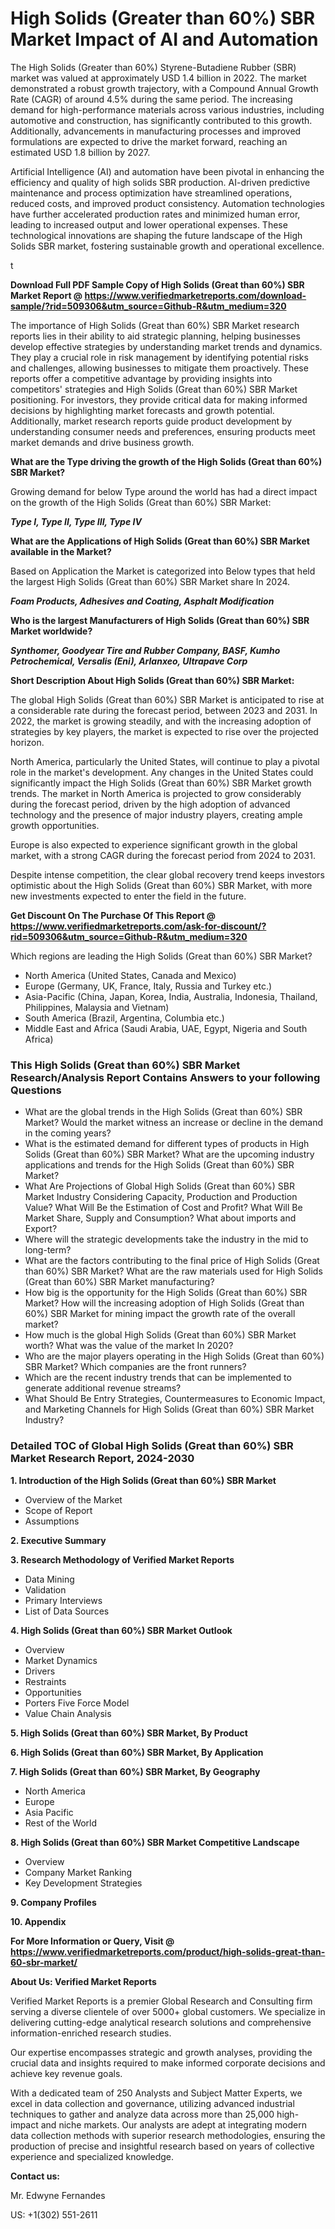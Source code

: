<meta name="title" content="Global  High Solids (Greater than 60%) SBR Market Impact of AI and Automation"><meta name="description" content="  The High Solids (Greater than 60%) Styrene-Butadiene Rubber (SBR) market was valued at approximately USD 1.4 billion in 2022. The market demonstrated a robust growth"><meta name="title" content=" High Solids (Greater than 60%) SBR Market Size, Share, Scope, Trends, Growth, Opportunities, Analysis, Forecast"> <h1>High Solids (Greater than 60%) SBR Market Impact of AI and Automation</h1> <p>The High Solids (Greater than 60%) Styrene-Butadiene Rubber (SBR) market was valued at approximately USD 1.4 billion in 2022. The market demonstrated a robust growth trajectory, with a Compound Annual Growth Rate (CAGR) of around 4.5% during the same period. The increasing demand for high-performance materials across various industries, including automotive and construction, has significantly contributed to this growth. Additionally, advancements in manufacturing processes and improved formulations are expected to drive the market forward, reaching an estimated USD 1.8 billion by 2027.</p> <p>Artificial Intelligence (AI) and automation have been pivotal in enhancing the efficiency and quality of high solids SBR production. AI-driven predictive maintenance and process optimization have streamlined operations, reduced costs, and improved product consistency. Automation technologies have further accelerated production rates and minimized human error, leading to increased output and lower operational expenses. These technological innovations are shaping the future landscape of the High Solids SBR market, fostering sustainable growth and operational excellence.</p> t</p><p id="" class=""><strong>Download Full PDF Sample Copy of High Solids (Great than 60%) SBR Market Report @ <a href="https://www.verifiedmarketreports.com/download-sample/?rid=509306&utm_source=Github-R&utm_medium=320" target="_blank">https://www.verifiedmarketreports.com/download-sample/?rid=509306&utm_source=Github-R&utm_medium=320</a></strong></p><p>The importance of&nbsp;High Solids (Great than 60%) SBR Market research reports lies in their ability to aid strategic planning, helping businesses develop effective strategies by understanding market trends and dynamics. They play a crucial role in risk management by identifying potential risks and challenges, allowing businesses to mitigate them proactively. These reports offer a competitive advantage by providing insights into competitors' strategies and High Solids (Great than 60%) SBR Market positioning. For investors, they provide critical data for making informed decisions by highlighting market forecasts and growth potential. Additionally, market research reports guide product development by understanding consumer needs and preferences, ensuring products meet market demands and drive business growth.</p><p><strong>What are the&nbsp;Type driving the growth of the High Solids (Great than 60%) SBR Market?</strong></p><p id="" class="">Growing demand for below Type around the world has had a direct impact on the growth of the High Solids (Great than 60%) SBR Market:</p><em><strong>Type I, Type II, Type III, Type IV</strong></em></p><strong>What are the&nbsp;Applications&nbsp;of High Solids (Great than 60%) SBR Market available in the Market?</strong></p><p id="" class="">Based on Application the Market is categorized into Below types that held the largest High Solids (Great than 60%) SBR Market share In 2024.</p><em><strong>Foam Products, Adhesives and Coating, Asphalt Modification</strong></em></p><strong>Who is the largest Manufacturers of High Solids (Great than 60%) SBR Market worldwide?</strong></p><p><em><strong>Synthomer, Goodyear Tire and Rubber Company, BASF, Kumho Petrochemical, Versalis (Eni), Arlanxeo, Ultrapave Corp</strong></em></p><p id="" class=""><strong>Short Description About High Solids (Great than 60%) SBR Market:</strong></p><p>The global High Solids (Great than 60%) SBR Market is anticipated to rise at a considerable rate during the forecast period, between 2023 and 2031. In 2022, the market is growing steadily, and with the increasing adoption of strategies by key players, the market is expected to rise over the projected horizon.</p><p>North America, particularly the United States, will continue to play a pivotal role in the market's development. Any changes in the United States could significantly impact the High Solids (Great than 60%) SBR Market growth trends. The market in North America is projected to grow considerably during the forecast period, driven by the high adoption of advanced technology and the presence of major industry players, creating ample growth opportunities.</p><p>Europe is also expected to experience significant growth in the global market, with a strong CAGR during the forecast period from 2024 to 2031.</p><p>Despite intense competition, the clear global recovery trend keeps investors optimistic about the High Solids (Great than 60%) SBR Market, with more new investments expected to enter the field in the future.</p><p id="" class=""><strong>Get Discount On The Purchase Of This Report @ <a href="https://www.verifiedmarketreports.com/ask-for-discount/?rid=509306&utm_source=Github-R&utm_medium=320" target="_blank">https://www.verifiedmarketreports.com/ask-for-discount/?rid=509306&utm_source=Github-R&utm_medium=320</a></strong></p>Which regions are leading the High Solids (Great than 60%) SBR Market?</p><ul><li>North America (United States, Canada and Mexico)</li><li>Europe (Germany, UK, France, Italy, Russia and Turkey etc.)</li><li>Asia-Pacific (China, Japan, Korea, India, Australia, Indonesia, Thailand, Philippines, Malaysia and Vietnam)</li><li>South America (Brazil, Argentina, Columbia etc.)</li><li>Middle East and Africa (Saudi Arabia, UAE, Egypt, Nigeria and South Africa)</li></ul><h3 id="" class="">This High Solids (Great than 60%) SBR Market Research/Analysis Report Contains Answers to your following Questions</h3><ul><li>What are the global trends in the High Solids (Great than 60%) SBR Market? Would the market witness an increase or decline in the demand in the coming years?</li><li>What is the estimated demand for different types of products in High Solids (Great than 60%) SBR Market? What are the upcoming industry applications and trends for the High Solids (Great than 60%) SBR Market?</li><li>What Are Projections of Global High Solids (Great than 60%) SBR Market Industry Considering Capacity, Production and Production Value? What Will Be the Estimation of Cost and Profit? What Will Be Market Share, Supply and Consumption? What about imports and Export?</li><li>Where will the strategic developments take the industry in the mid to long-term?</li><li>What are the factors contributing to the final price of High Solids (Great than 60%) SBR Market? What are the raw materials used for High Solids (Great than 60%) SBR Market manufacturing?</li><li>How big is the opportunity for the High Solids (Great than 60%) SBR Market? How will the increasing adoption of High Solids (Great than 60%) SBR Market for mining impact the growth rate of the overall market?</li><li>How much is the global High Solids (Great than 60%) SBR Market worth? What was the value of the market In 2020?</li><li>Who are the major players operating in the High Solids (Great than 60%) SBR Market? Which companies are the front runners?</li><li>Which are the recent industry trends that can be implemented to generate additional revenue streams?</li><li>What Should Be Entry Strategies, Countermeasures to Economic Impact, and Marketing Channels for High Solids (Great than 60%) SBR Market Industry?</li></ul><h3 id="" class="">Detailed TOC of Global High Solids (Great than 60%) SBR Market Research Report, 2024-2030</h3><p id="" class=""><strong>1. Introduction of the High Solids (Great than 60%) SBR Market</strong></p><ul><li>Overview of the Market</li><li>Scope of Report</li><li>Assumptions</li></ul><p id="" class=""><strong>2. Executive Summary</strong></p><p id="" class=""><strong>3. Research Methodology of Verified Market Reports</strong></p><ul><li>Data Mining</li><li>Validation</li><li>Primary Interviews</li><li>List of Data Sources</li></ul><p id="" class=""><strong>4. High Solids (Great than 60%) SBR Market Outlook</strong></p><ul><li>Overview</li><li>Market Dynamics</li><li>Drivers</li><li>Restraints</li><li>Opportunities</li><li>Porters Five Force Model</li><li>Value Chain Analysis</li></ul><p id="" class=""><strong>5. High Solids (Great than 60%) SBR Market, By Product</strong></p><p id="" class=""><strong>6. High Solids (Great than 60%) SBR Market, By Application</strong></p><p id="" class=""><strong>7. High Solids (Great than 60%) SBR Market, By Geography</strong></p><ul><li>North America</li><li>Europe</li><li>Asia Pacific</li><li>Rest of the World</li></ul><p id="" class=""><strong>8. High Solids (Great than 60%) SBR Market Competitive Landscape</strong></p><ul><li>Overview</li><li>Company Market Ranking</li><li>Key Development Strategies</li></ul><p id="" class=""><strong>9. Company Profiles</strong></p><p id="" class=""><strong>10. Appendix</strong></p><p id="" class=""><strong>For More Information or Query, Visit @ <a href="https://www.verifiedmarketreports.com/product/high-solids-great-than-60-sbr-market/" target="_blank">https://www.verifiedmarketreports.com/product/high-solids-great-than-60-sbr-market/</a></strong></p><p id="" class=""><strong>About Us: Verified Market Reports</strong></p><p id="" class="">Verified Market Reports is a premier Global Research and Consulting firm serving a diverse clientele of over 5000+ global customers. We specialize in delivering cutting-edge analytical research solutions and comprehensive information-enriched research studies.</p><p id="" class="">Our expertise encompasses strategic and growth analyses, providing the crucial data and insights required to make informed corporate decisions and achieve key revenue goals.</p><p id="" class="">With a dedicated team of 250 Analysts and Subject Matter Experts, we excel in data collection and governance, utilizing advanced industrial techniques to gather and analyze data across more than 25,000 high-impact and niche markets. Our analysts are adept at integrating modern data collection methods with superior research methodologies, ensuring the production of precise and insightful research based on years of collective experience and specialized knowledge.</p><p id="" class=""><strong>Contact us:</strong></p><p id="" class="">Mr. Edwyne Fernandes</p><p id="" class="">US: +1(302) 551-2611</p>